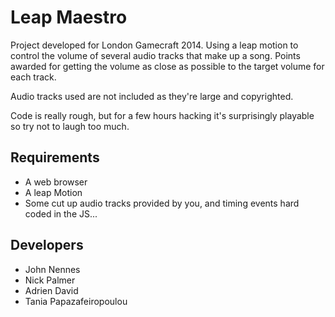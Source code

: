 # Leap Maestro #

Project developed for London Gamecraft 2014. Using a leap motion to control the volume of several audio tracks that make up a song. Points awarded for getting the volume as close as possible to the target volume for each track.

Audio tracks used are not included as they're large and copyrighted.

Code is really rough, but for a few hours hacking it's surprisingly playable so try not to laugh too much.

## Requirements ##
- A web browser
- A leap Motion
- Some cut up audio tracks provided by you, and timing events hard coded in the JS...

## Developers ##
- John Nennes
- Nick Palmer
- Adrien David
- Tania Papazafeiropoulou